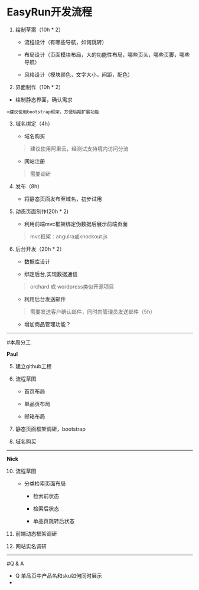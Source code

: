 # EasyRun开发流程

 1. 绘制草案（10h * 2）

    - 流程设计（有哪些导航，如何跳转）

    - 布局设计（页面模块布局，大的功能性布局，哪些页头，哪些页脚，哪些导航）

    - 风格设计（模块颜色，文字大小，间距，配色）

 2. 界面制作（10h * 2）

   - 绘制静态界面，确认需求

    >建议使用bootstrap框架，方便后期扩展功能

 3. 域名绑定（4h）

    - 域名购买  

    > 建议使用阿里云，经测试支持境内访问分流

    - 网站注册

    > 需要调研

 4. 发布（8h）

    - 将静态页面发布至域名，初步试用

 5. 动态页面制作(20h * 2)

    - 利用前端mvc框架绑定伪数据后展示前端页面

    > mvc框架：angulra或knockout.js

 6.	后台开发（20h * 2）

    - 数据库设计

    - 绑定后台,实现数据通信

    > orchard 或 wordpress类似开源项目

    - 利用后台发送邮件

    > 需要发送客户确认邮件，同时向管理员发送邮件（5h）

    - 增加商品管理功能？

----------

#本周分工

**Paul**

05. 建立github工程

10. 流程草图

    - 首页布局

    - 单品页布局

    - 邮箱布局

20. 静态页面框架调研，bootstrap

30. 域名购买

-----
**Nick**

10. 流程草图

    - 分类检索页面布局

        - 检索前状态

        - 检索后状态

        - 单品页跳转后状态

20. 前端动态框架调研

30. 网站实名调研

-----
#Q & A

 - Q 单品页中产品名和sku如何同时展示
 -
